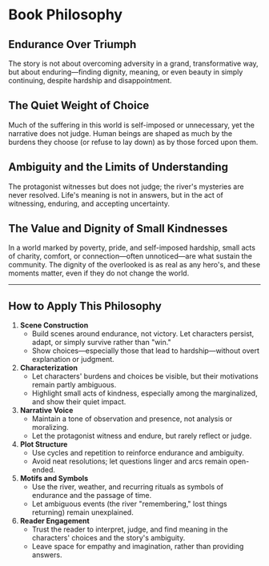 # Book Philosophy

## Endurance Over Triumph
The story is not about overcoming adversity in a grand, transformative way, but about enduring—finding dignity, meaning, or even beauty in simply continuing, despite hardship and disappointment.

## The Quiet Weight of Choice
Much of the suffering in this world is self-imposed or unnecessary, yet the narrative does not judge. Human beings are shaped as much by the burdens they choose (or refuse to lay down) as by those forced upon them.

## Ambiguity and the Limits of Understanding
The protagonist witnesses but does not judge; the river's mysteries are never resolved. Life's meaning is not in answers, but in the act of witnessing, enduring, and accepting uncertainty.

## The Value and Dignity of Small Kindnesses
In a world marked by poverty, pride, and self-imposed hardship, small acts of charity, comfort, or connection—often unnoticed—are what sustain the community. The dignity of the overlooked is as real as any hero's, and these moments matter, even if they do not change the world.

---

## How to Apply This Philosophy

1. **Scene Construction**
   - Build scenes around endurance, not victory. Let characters persist, adapt, or simply survive rather than "win."
   - Show choices—especially those that lead to hardship—without overt explanation or judgment.
2. **Characterization**
   - Let characters' burdens and choices be visible, but their motivations remain partly ambiguous.
   - Highlight small acts of kindness, especially among the marginalized, and show their quiet impact.
3. **Narrative Voice**
   - Maintain a tone of observation and presence, not analysis or moralizing.
   - Let the protagonist witness and endure, but rarely reflect or judge.
4. **Plot Structure**
   - Use cycles and repetition to reinforce endurance and ambiguity.
   - Avoid neat resolutions; let questions linger and arcs remain open-ended.
5. **Motifs and Symbols**
   - Use the river, weather, and recurring rituals as symbols of endurance and the passage of time.
   - Let ambiguous events (the river "remembering," lost things returning) remain unexplained.
6. **Reader Engagement**
   - Trust the reader to interpret, judge, and find meaning in the characters' choices and the story's ambiguity.
   - Leave space for empathy and imagination, rather than providing answers. 